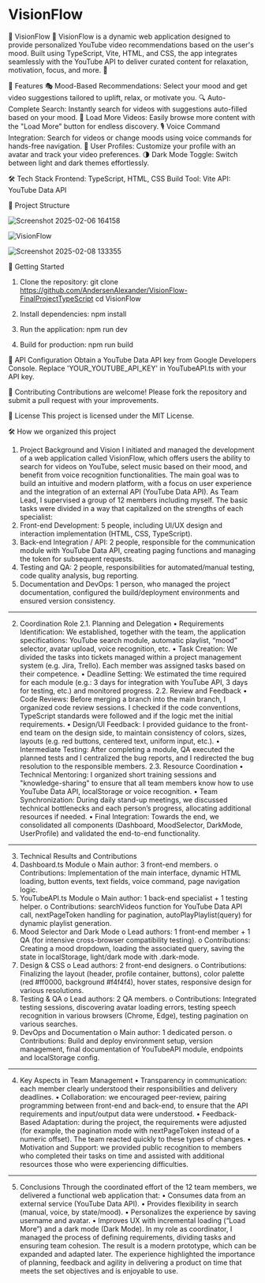 # VisionFlow

🚀 VisionFlow 🎥
VisionFlow is a dynamic web application designed to provide personalized YouTube video recommendations based on the user's mood. Built using TypeScript, Vite, HTML, and CSS, the app integrates seamlessly with the YouTube API to deliver curated content for relaxation, motivation, focus, and more. 🌟

🎯 Features
🎭 Mood-Based Recommendations: Select your mood and get video suggestions tailored to uplift, relax, or motivate you.
🔍 Auto-Complete Search: Instantly search for videos with suggestions auto-filled based on your mood.
🔄 Load More Videos: Easily browse more content with the "Load More" button for endless discovery.
🎙️ Voice Command Integration: Search for videos or change moods using voice commands for hands-free navigation.
👤 User Profiles: Customize your profile with an avatar and track your video preferences.
🌗 Dark Mode Toggle: Switch between light and dark themes effortlessly.


🛠️ Tech Stack
Frontend: TypeScript, HTML, CSS
Build Tool: Vite
API: YouTube Data API



📂 Project Structure


![Screenshot 2025-02-06 164158](https://github.com/user-attachments/assets/6beaa384-db1b-4216-a5f1-a99546a4b48a)


![VisionFlow](https://github.com/user-attachments/assets/5c93510c-727f-46e7-9f03-b8f75f066de8)



![Screenshot 2025-02-08 133355](https://github.com/user-attachments/assets/7da9445e-a304-4cf6-9c1b-eb8579bbb790)



🚀 Getting Started

1. Clone the repository:
git clone https://github.com/AndersenAlexander/VisionFlow-FinalProjectTypeScript
cd VisionFlow

2. Install dependencies:
npm install

3. Run the application:
npm run dev

4. Build for production:
npm run build

🔑 API Configuration
Obtain a YouTube Data API key from Google Developers Console.
Replace 'YOUR_YOUTUBE_API_KEY' in YouTubeAPI.ts with your API key.


🤝 Contributing
Contributions are welcome! Please fork the repository and submit a pull request with your improvements.

📄 License
This project is licensed under the MIT License.

🛠️ How we organized this project
1. Project Background and Vision
I initiated and managed the development of a web application called VisionFlow, which offers users the ability to search for videos on YouTube, select music based on their mood, and benefit from voice recognition functionalities. The main goal was to build an intuitive and modern platform, with a focus on user experience and the integration of an external API (YouTube Data API).
As Team Lead, I supervised a group of 12 members including myself. The basic tasks were divided in a way that capitalized on the strengths of each specialist:
1. Front-end Development: 5 people, including UI/UX design and interaction implementation (HTML, CSS, TypeScript).
2. Back-end Integration / API: 2 people, responsible for the communication module with YouTube Data API, creating paging functions and managing the token for subsequent requests.
3. Testing and QA: 2 people, responsibilities for automated/manual testing, code quality analysis, bug reporting.
4. Documentation and DevOps: 1 person, who managed the project documentation, configured the build/deployment environments and ensured version consistency.
________________________________________
2. Coordination Role
2.1. Planning and Delegation
• Requirements Identification: We established, together with the team, the application specifications: YouTube search module, automatic playlist, “mood” selector, avatar upload, voice recognition, etc.
• Task Creation: We divided the tasks into tickets managed within a project management system (e.g. Jira, Trello). Each member was assigned tasks based on their competence.
• Deadline Setting: We estimated the time required for each module (e.g.: 3 days for integration with YouTube API, 3 days for testing, etc.) and monitored progress.
2.2. Review and Feedback
• Code Reviews: Before merging a branch into the main branch, I organized code review sessions. I checked if the code conventions, TypeScript standards were followed and if the logic met the initial requirements.
• Design/UI Feedback: I provided guidance to the front-end team on the design side, to maintain consistency of colors, sizes, layouts (e.g. red buttons, centered text, uniform input, etc.).
• Intermediate Testing: After completing a module, QA executed the planned tests and I centralized the bug reports, and I redirected the bug resolution to the responsible members.
2.3. Resource Coordination
• Technical Mentoring: I organized short training sessions and "knowledge-sharing" to ensure that all team members know how to use YouTube Data API, localStorage or voice recognition.
• Team Synchronization: During daily stand-up meetings, we discussed technical bottlenecks and each person’s progress, allocating additional resources if needed.
• Final Integration: Towards the end, we consolidated all components (Dashboard, MoodSelector, DarkMode, UserProfile) and validated the end-to-end functionality.
________________________________________
3. Technical Results and Contributions
1. Dashboard.ts Module
o Main author: 3 front-end members.
o Contributions: Implementation of the main interface, dynamic HTML loading, button events, text fields, voice command, page navigation logic.
2. YouTubeAPI.ts Module
o Main author: 1 back-end specialist + 1 testing helper.
o Contributions: searchVideos function for YouTube Data API call, nextPageToken handling for pagination, autoPlayPlaylist(query) for dynamic playlist generation.
3. Mood Selector and Dark Mode
o Lead authors: 1 front-end member + 1 QA (for intensive cross-browser compatibility testing).
o Contributions: Creating a mood dropdown, loading the associated query, saving the state in localStorage, light/dark mode with .dark-mode.
4. Design & CSS
o Lead authors: 2 front-end designers.
o Contributions: Finalizing the layout (header, profile container, buttons), color palette (red #ff0000, background #f4f4f4), hover states, responsive design for various resolutions.
5. Testing & QA
o Lead authors: 2 QA members.
o Contributions: Integrated testing sessions, discovering avatar loading errors, testing speech recognition in various browsers (Chrome, Edge), testing pagination on various searches.
6. DevOps and Documentation
o Main author: 1 dedicated person.
o Contributions: Build and deploy environment setup, version management, final documentation of YouTubeAPI module, endpoints and localStorage config.
________________________________________
4. Key Aspects in Team Management
• Transparency in communication: each member clearly understood their responsibilities and delivery deadlines.
• Collaboration: we encouraged peer-review, pairing programming between front-end and back-end, to ensure that the API requirements and input/output data were understood.
• Feedback-Based Adaptation: during the project, the requirements were adjusted (for example, the pagination mode with nextPageToken instead of a numeric offset). The team reacted quickly to these types of changes.
• Motivation and Support: we provided public recognition to members who completed their tasks on time and assisted with additional resources those who were experiencing difficulties.
________________________________________
5. Conclusions
Through the coordinated effort of the 12 team members, we delivered a functional web application that:
• Consumes data from an external service (YouTube Data API).
• Provides flexibility in search (manual, voice, by state/mood).
• Personalizes the experience by saving username and avatar.
• Improves UX with incremental loading (“Load More”) and a dark mode (Dark Mode).
In my role as coordinator, I managed the process of defining requirements, dividing tasks and ensuring team cohesion. The result is a modern prototype, which can be expanded and adapted later. The experience highlighted the importance of planning, feedback and agility in delivering a product on time that meets the set objectives and is enjoyable to use.
